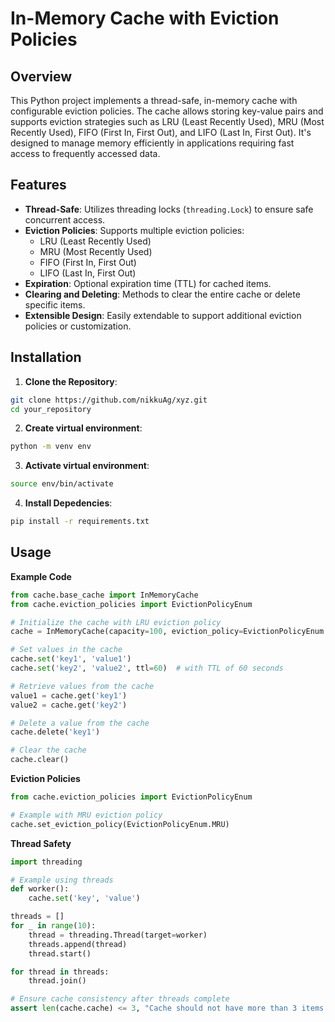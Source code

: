 # In-Memory Cache with Eviction Policies

## Overview

This Python project implements a thread-safe, in-memory cache with configurable eviction policies. The cache allows storing key-value pairs and supports eviction strategies such as LRU (Least Recently Used), MRU (Most Recently Used), FIFO (First In, First Out), and LIFO (Last In, First Out). It's designed to manage memory efficiently in applications requiring fast access to frequently accessed data.

## Features

- **Thread-Safe**: Utilizes threading locks (`threading.Lock`) to ensure safe concurrent access.
- **Eviction Policies**: Supports multiple eviction policies:
  - LRU (Least Recently Used)
  - MRU (Most Recently Used)
  - FIFO (First In, First Out)
  - LIFO (Last In, First Out)
- **Expiration**: Optional expiration time (TTL) for cached items.
- **Clearing and Deleting**: Methods to clear the entire cache or delete specific items.
- **Extensible Design**: Easily extendable to support additional eviction policies or customization.

## Installation

1. **Clone the Repository**:

```bash
git clone https://github.com/nikkuAg/xyz.git
cd your_repository
```

2. **Create virtual environment**:

```bash
python -m venv env
```

3. **Activate virtual environment**:

```bash
source env/bin/activate
```

4. **Install Depedencies**:

```bash
pip install -r requirements.txt
```

## Usage

**Example Code**

```python
from cache.base_cache import InMemoryCache
from cache.eviction_policies import EvictionPolicyEnum

# Initialize the cache with LRU eviction policy
cache = InMemoryCache(capacity=100, eviction_policy=EvictionPolicyEnum.LRU)

# Set values in the cache
cache.set('key1', 'value1')
cache.set('key2', 'value2', ttl=60)  # with TTL of 60 seconds

# Retrieve values from the cache
value1 = cache.get('key1')
value2 = cache.get('key2')

# Delete a value from the cache
cache.delete('key1')

# Clear the cache
cache.clear()
```

**Eviction Policies**

```python
from cache.eviction_policies import EvictionPolicyEnum

# Example with MRU eviction policy
cache.set_eviction_policy(EvictionPolicyEnum.MRU)
```

**Thread Safety**

```python
import threading

# Example using threads
def worker():
    cache.set('key', 'value')

threads = []
for _ in range(10):
    thread = threading.Thread(target=worker)
    threads.append(thread)
    thread.start()

for thread in threads:
    thread.join()

# Ensure cache consistency after threads complete
assert len(cache.cache) <= 3, "Cache should not have more than 3 items."
```

